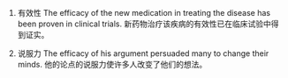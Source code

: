 1. 有效性
The efficacy of the new medication in treating the disease has been proven in clinical trials.
新药物治疗该疾病的有效性已在临床试验中得到证实。

2. 说服力
The efficacy of his argument persuaded many to change their minds.
他的论点的说服力使许多人改变了他们的想法。

